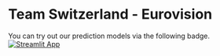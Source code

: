 # Team Switzerland - Eurovision

You can try out our prediction models via the following badge.
[![Streamlit App](https://static.streamlit.io/badges/streamlit_badge_black_white.svg)](https://share.streamlit.io/nopps07/mda_Team_switzerland/main/app.py)
